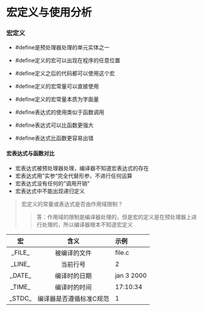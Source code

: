 <!--
 * @Author: your name
 * @Date: 2021-09-17 16:25:46
 * @LastEditTime: 2021-09-17 17:47:49
 * @LastEditors: Please set LastEditors
 * @Description: In User Settings Edit
 * @FilePath: /WorkSpace/C/C进阶/宏定义与使用分析.md
-->

# 宏定义与使用分析

### 宏定义

- #define是预处理器处理的单元实体之一

- #define定义的宏可以出现在程序的任意位置
- #define定义之后的代码都可以使用这个宏
- #define定义的宏常量可以直接使用
- #define定义的宏常量本质为字面量

- #define表达式的使用类似于函数调用
- #define表达式可以比函数更强大
- #define表达式比函数更容易出错

#### 宏表达式与函数对比

- 宏表达式被预处理器处理，编译器不知道宏表达式的存在
- 宏表达式用”实参“完全代替形参，不进行任何运算
- 宏表达式没有任何的”调用开销“
- 宏表达式中不能出现递归定义

> 宏定义的常量或表达式是否由作用域限制？
>> 答：作用域的限制是编译器处理的，但是宏的定义是在预处理器上进行处理的，所以编译器根本不知道宏定义

| 宏     | 含义       | 示例        |
|:-----------:| :-------------:|:-------------|
| \_FILE_ | 被编译的文件  | file.c |
|\_LINE_|当前行号|2|
|\_DATE_|编译时的日期|jan 3 2000|
|\_TIME_|编译时的时间|17:10:34|
|\_STDC_|编译器是否遵循标准C规范|1|
